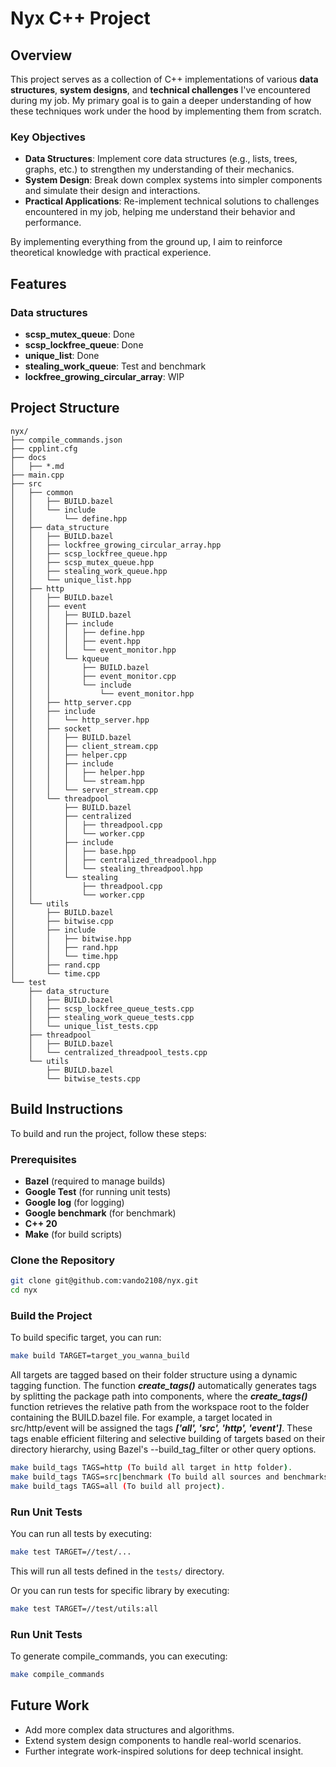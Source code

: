 # Nyx C++ Project

## Overview

This project serves as a collection of C++ implementations of various **data structures**, **system designs**, and **technical challenges** I've encountered during my job. My primary goal is to gain a deeper understanding of how these techniques work under the hood by implementing them from scratch.

### Key Objectives

- **Data Structures**: Implement core data structures (e.g., lists, trees, graphs, etc.) to strengthen my understanding of their mechanics.
- **System Design**: Break down complex systems into simpler components and simulate their design and interactions.
- **Practical Applications**: Re-implement technical solutions to challenges encountered in my job, helping me understand their behavior and performance.

By implementing everything from the ground up, I aim to reinforce theoretical knowledge with practical experience.

## Features

### Data structures

- **scsp_mutex_queue**: Done
- **scsp_lockfree_queue**: Done
- **unique_list**: Done
- **stealing_work_queue**: Test and benchmark
- **lockfree_growing_circular_array**: WIP

## Project Structure

```
nyx/
├── compile_commands.json
├── cpplint.cfg
├── docs
│   ├── *.md
├── main.cpp
├── src
│   ├── common
│   │   ├── BUILD.bazel
│   │   └── include
│   │       └── define.hpp
│   ├── data_structure
│   │   ├── BUILD.bazel
│   │   ├── lockfree_growing_circular_array.hpp
│   │   ├── scsp_lockfree_queue.hpp
│   │   ├── scsp_mutex_queue.hpp
│   │   ├── stealing_work_queue.hpp
│   │   └── unique_list.hpp
│   ├── http
│   │   ├── BUILD.bazel
│   │   ├── event
│   │   │   ├── BUILD.bazel
│   │   │   ├── include
│   │   │   │   ├── define.hpp
│   │   │   │   ├── event.hpp
│   │   │   │   └── event_monitor.hpp
│   │   │   └── kqueue
│   │   │       ├── BUILD.bazel
│   │   │       ├── event_monitor.cpp
│   │   │       └── include
│   │   │           └── event_monitor.hpp
│   │   ├── http_server.cpp
│   │   ├── include
│   │   │   └── http_server.hpp
│   │   ├── socket
│   │   │   ├── BUILD.bazel
│   │   │   ├── client_stream.cpp
│   │   │   ├── helper.cpp
│   │   │   ├── include
│   │   │   │   ├── helper.hpp
│   │   │   │   └── stream.hpp
│   │   │   └── server_stream.cpp
│   │   └── threadpool
│   │       ├── BUILD.bazel
│   │       ├── centralized
│   │       │   ├── threadpool.cpp
│   │       │   └── worker.cpp
│   │       ├── include
│   │       │   ├── base.hpp
│   │       │   ├── centralized_threadpool.hpp
│   │       │   └── stealing_threadpool.hpp
│   │       └── stealing
│   │           ├── threadpool.cpp
│   │           └── worker.cpp
│   └── utils
│       ├── BUILD.bazel
│       ├── bitwise.cpp
│       ├── include
│       │   ├── bitwise.hpp
│       │   ├── rand.hpp
│       │   └── time.hpp
│       ├── rand.cpp
│       └── time.cpp
└── test
    ├── data_structure
    │   ├── BUILD.bazel
    │   ├── scsp_lockfree_queue_tests.cpp
    │   ├── stealing_work_queue_tests.cpp
    │   └── unique_list_tests.cpp
    ├── threadpool
    │   ├── BUILD.bazel
    │   └── centralized_threadpool_tests.cpp
    └── utils
        ├── BUILD.bazel
        └── bitwise_tests.cpp
```

## Build Instructions

To build and run the project, follow these steps:

### Prerequisites

- **Bazel** (required to manage builds)
- **Google Test** (for running unit tests)
- **Google log** (for logging)
- **Google benchmark** (for benchmark)
- **C++ 20**
- **Make** (for build scripts)

### Clone the Repository

```bash
git clone git@github.com:vando2108/nyx.git
cd nyx
```

### Build the Project

To build specific target, you can run:

```bash
make build TARGET=target_you_wanna_build
```

All targets are tagged based on their folder structure using a dynamic tagging function. The function **_create_tags()_** automatically generates tags by splitting the package path into components, where the **_create_tags()_** function retrieves the relative path from the workspace root to the folder containing the BUILD.bazel file. For example, a target located in src/http/event will be assigned the tags **_['all', 'src', 'http', 'event']_**. These tags enable efficient filtering and selective building of targets based on their directory hierarchy, using Bazel's --build_tag_filter or other query options.

```bash
make build_tags TAGS=http (To build all target in http folder).
make build_tags TAGS=src|benchmark (To build all sources and benchmarks).
make build_tags TAGS=all (To build all project).
```

### Run Unit Tests

You can run all tests by executing:

```bash
make test TARGET=//test/...
```

This will run all tests defined in the `tests/` directory.

Or you can run tests for specific library by executing:

```bash
make test TARGET=//test/utils:all
```

### Run Unit Tests

To generate compile_commands, you can executing:

```bash
make compile_commands
```

## Future Work

- Add more complex data structures and algorithms.
- Extend system design components to handle real-world scenarios.
- Further integrate work-inspired solutions for deep technical insight.
